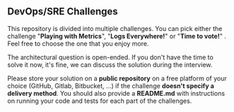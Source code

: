 ## DevOps/SRE Challenges

This repository is divided into multiple challenges. You can pick either the challenge "**Playing with Metrics**", "**Logs Everywhere!**" or "**Time to vote!**" . Feel free to choose the one that you enjoy more.

The architectural question is open-ended. If you don't have the time to solve it now, it's fine, we can discuss the solution during the interview.

Please store your solution on a **public repository** on a free platform of your choice (GitHub, Gitlab, Bitbucket, ...) if the challenge **doesn't specify a delivery method**. You should also provide a **README.md** with instructions on running your code and tests for each part of the challenges.

